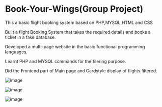 # Book-Your-Wings(Group Project)
This a basic flight booking system based on PHP,MYSQL,HTML and CSS 

Built a flight Booking System that takes the required details and books a ticket in a fake database.

Developed a multi-page website in the basic functional programming languages.

Learnt PHP and MYSQL commands for the filering purpose.

Did the Frontend part of Main page and Cardstyle display of flights filtered.

![image](https://user-images.githubusercontent.com/91749483/178058788-ba77c5d4-49c8-4be2-8d64-24b9c8166011.png)

![image](https://user-images.githubusercontent.com/91749483/178058852-739deee3-c633-4f5f-9865-d84b471e643f.png)

![image](https://user-images.githubusercontent.com/91749483/178058884-3be225cb-1675-47d1-8158-bebca00f2f19.png)

